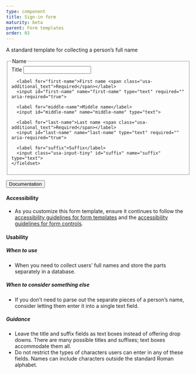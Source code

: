 ```yaml
---
type: component
title: Sign-in form
maturity: beta
parent: Form templates
order: 03
---
```


<p class="usa-font-lead">A standard template for collecting a person’s full name</p>

<div class="preview">

  <form class="usa-form">
    <fieldset>
      <legend>Name</legend>
      <label for="title">Title</label>
      <input class="usa-input-tiny" id="title" name="title" type="text">

      <label for="first-name">First name <span class="usa-additional_text">Required</span></label>
      <input id="first-name" name="first-name" type="text" required="" aria-required="true">

      <label for="middle-name">Middle name</label>
      <input id="middle-name" name="middle-name" type="text">

      <label for="last-name">Last name <span class="usa-additional_text">Required</span></label>
      <input id="last-name" name="last-name" type="text" required="" aria-required="true">

      <label for="suffix">Suffix</label>
      <input class="usa-input-tiny" id="suffix" name="suffix" type="text">
    </fieldset>
  </form>

</div>

<div class="usa-accordion-bordered usa-accordion-docs">
  <button class="usa-button-unstyled usa-accordion-button"
      aria-expanded="true" aria-controls="collapsible-0">
    Documentation
  </button>
  <div id="collapsible-0" aria-hidden="false" class="usa-accordion-content">
    <h4 class="usa-heading">Accessibility</h4>
    <ul class="usa-content-list">
      <li>As you customize this form template, ensure it continues to follow the <a href="{{ site.baseurl }}/form-templates/">accessibility guidelines for form templates</a> and the <a href="{{ site.baseurl }}/form-controls/">accessibility guidelines for form controls</a>.</li>
    </ul>
    <h4 class="usa-heading">Usability</h4>
    <h5>When to use</h5>
    <ul class="usa-content-list">
      <li>When you need to collect users’ full names and store the parts separately in a database.</li>
    </ul>
    <h5>When to consider something else</h5>
    <ul class="usa-content-list">
      <li>If you don’t need to parse out the separate pieces of a person’s name, consider letting them enter it into a single text field.</li>
    </ul>
    <h5>Guidance</h5>
    <ul class="usa-content-list">
      <li>Leave the title and suffix fields as text boxes instead of offering drop downs. There are many possible titles and suffixes; text boxes accommodate them all.</li>
      <li>Do not restrict the types of characters users can enter in any of these fields. Names can include characters outside the standard Roman alphabet.</li>
    </ul>
  </div>
</div>
